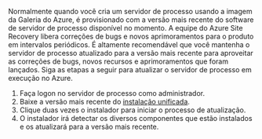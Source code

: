 
Normalmente quando você cria um servidor de processo usando a imagem da Galeria do Azure, é provisionado com a versão mais recente do software de servidor de processo disponível no momento. A equipe do Azure Site Recovery libera correções de bugs e novos aprimoramentos para o produto em intervalos periódicos. É altamente recomendável que você mantenha o servidor de processo atualizado para a versão mais recente para aproveitar as correções de bugs, novos recursos e aprimoramentos que foram lançados. Siga as etapas a seguir para atualizar o servidor de processo em execução no Azure.

1. Faça logon no servidor de processo como administrador.
2. Baixe a versão mais recente do [instalação unificada](http://aka.ms/unifiedsetup).
3. Clique duas vezes o instalador para iniciar o processo de atualização.
4. O instalador irá detectar os diversos componentes que estão instalados e os atualizará para a versão mais recente.


<!--HONumber=Feb17_HO1-->



